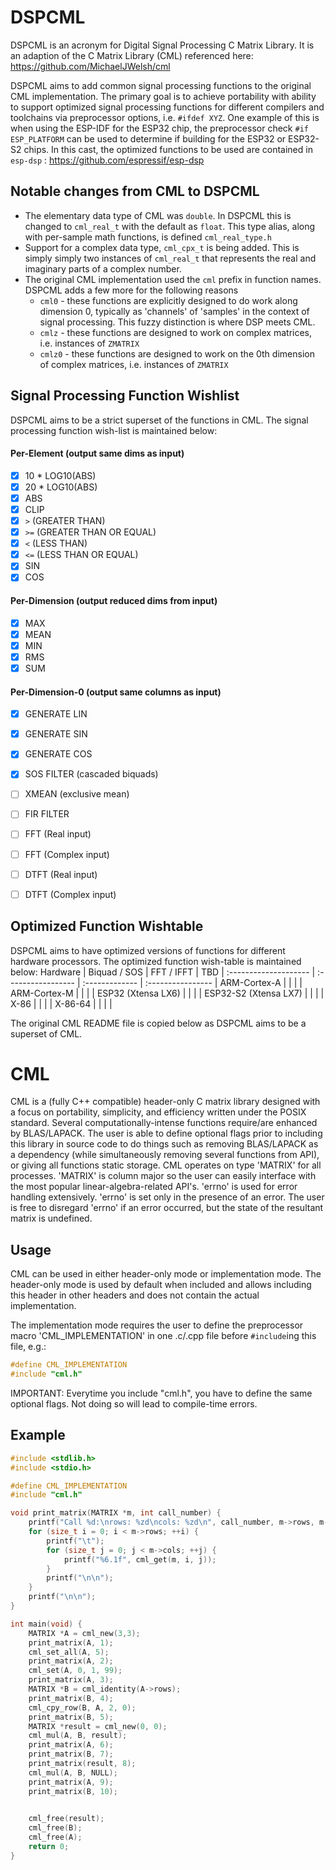 # DSPCML
DSPCML is an acronym for Digital Signal Processing C Matrix Library. It is an adaption of the C Matrix Library (CML) referenced here: https://github.com/MichaelJWelsh/cml

DSPCML aims to add common signal processing functions to the original CML implementation. The primary goal is to achieve portability with ability to support optimized signal processing functions for different compilers and toolchains via preprocessor options, i.e. `#ifdef XYZ`. One example of this is when using the ESP-IDF for the ESP32 chip, the preprocessor check `#if ESP_PLATFORM` can be used to determine if building for the ESP32 or ESP32-S2 chips. In this cast, the optimized functions to be used are contained in `esp-dsp` : https://github.com/espressif/esp-dsp

## Notable changes from CML to DSPCML
* The elementary data type of CML was `double`. In DSPCML this is changed to `cml_real_t` with the default as `float`. This type alias, along with per-sample math functions, is defined `cml_real_type.h`
* Support for a complex data type, `cml_cpx_t` is being added. This is simply simply two instances of `cml_real_t` that represents the real and imaginary parts of a complex number.
* The original CML implementation used the `cml` prefix in function names. DSPCML adds a few more for the following reasons
    - `cml0` - these functions are explicitly designed to do work along dimension 0, typically as 'channels' of 'samples' in the context of signal processing. This fuzzy distinction is where DSP meets CML.
    - `cmlz` - these functions are designed to work on complex matrices, i.e. instances of `ZMATRIX`
    - `cmlz0` - these functions are designed to work on the 0th dimension of complex matrices, i.e. instances of `ZMATRIX`

## Signal Processing Function Wishlist
DSPCML aims to be a strict superset of the functions in CML.
The signal processing function wish-list is maintained below:
#### Per-Element (output same dims as input)
- [x] 10 * LOG10(ABS)
- [x] 20 * LOG10(ABS)
- [x] ABS
- [x] CLIP
- [x] `>`  (GREATER THAN)
- [x] `>=` (GREATER THAN OR EQUAL)
- [x] `<`  (LESS THAN)
- [x] `<=` (LESS THAN OR EQUAL)
- [x] SIN
- [x] COS

#### Per-Dimension (output reduced dims from input)
- [x] MAX
- [x] MEAN
- [x] MIN
- [x] RMS
- [x] SUM

#### Per-Dimension-0 (output same columns as input)
- [x] GENERATE LIN
- [x] GENERATE SIN
- [x] GENERATE COS
- [x] SOS FILTER (cascaded biquads)
- [ ] XMEAN (exclusive mean)
- [ ] FIR FILTER
- [ ] FFT (Real input)
- [ ] FFT (Complex input)
- [ ] DTFT (Real input)
- [ ] DTFT (Complex input)


## Optimized Function Wishtable
DSPCML aims to have optimized versions of functions for different hardware processors.
The optimized function wish-table is maintained below:
Hardware              | Biquad / SOS       | FFT / IFFT     | TBD               |
:-------------------- | :----------------- | :------------- | :---------------- |
ARM-Cortex-A          |                    |                |                   |
ARM-Cortex-M          |                    |                |                   |
ESP32 (Xtensa LX6)    |                    |                |                   |
ESP32-S2 (Xtensa LX7) |                    |                |                   |
X-86                  |                    |                |                   |
X-86-64               |                    |                |                   |


The original CML README file is copied below as DSPCML aims to be a superset of CML.

# CML
CML is a (fully C++ compatible) header-only C matrix library designed with a focus on portability, simplicity, and efficiency written under the POSIX standard. Several computationally-intense functions require/are enhanced by BLAS/LAPACK. The user is able to define optional flags prior to including this library in source code to do things such as removing BLAS/LAPACK as a dependency (while simultaneously removing several functions from API), or giving all functions static storage. CML operates on type 'MATRIX' for all processes. 'MATRIX' is column major so the user can easily interface with the most popular linear-algebra-related API's. 'errno' is used for error handling extensively. 'errno' is set only in the presence of an error. The user is free to disregard 'errno' if an error occurred, but the state of the resultant matrix is undefined. 


## Usage
CML can be used in either header-only mode or implementation mode. The header-only mode is used by default when included and allows including this header in other headers and does not contain the actual implementation. 

The implementation mode requires the user to define the preprocessor macro 'CML_IMPLEMENTATION' in one .c/.cpp file before ```#include```ing this file, e.g.:
 ```C		
#define CML_IMPLEMENTATION
#include "cml.h"
```
IMPORTANT: Everytime you include "cml.h", you have to define the same optional flags. Not doing so will lead to compile-time errors.


## Example
```C
#include <stdlib.h>
#include <stdio.h>

#define CML_IMPLEMENTATION
#include "cml.h"

void print_matrix(MATRIX *m, int call_number) {
	printf("Call %d:\nrows: %zd\ncols: %zd\n", call_number, m->rows, m->cols);
	for (size_t i = 0; i < m->rows; ++i) {
		printf("\t");
		for (size_t j = 0; j < m->cols; ++j) {
			printf("%6.1f", cml_get(m, i, j));
		}
		printf("\n\n");
	}
	printf("\n\n");
}

int main(void) {
	MATRIX *A = cml_new(3,3);
	print_matrix(A, 1);
	cml_set_all(A, 5);
	print_matrix(A, 2);
	cml_set(A, 0, 1, 99);
	print_matrix(A, 3);
	MATRIX *B = cml_identity(A->rows);
	print_matrix(B, 4);
	cml_cpy_row(B, A, 2, 0);
	print_matrix(B, 5);
	MATRIX *result = cml_new(0, 0);
	cml_mul(A, B, result);
	print_matrix(A, 6);
	print_matrix(B, 7);
	print_matrix(result, 8);
	cml_mul(A, B, NULL);
	print_matrix(A, 9);
	print_matrix(B, 10);
	

	cml_free(result);
	cml_free(B);
	cml_free(A);
	return 0;
}
```
